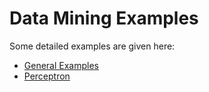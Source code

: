 # Data Mining Examples

Some detailed examples are given here:

- [General Examples](Examples.ipynb)
- [Perceptron](perceptron.ipynb)
